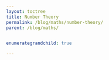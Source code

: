 ```yaml
---
layout: toctree
title: Number Theory
permalink: /blog/maths/number-theory/
parent: /blog/maths/


enumerategrandchild: true

---
```

